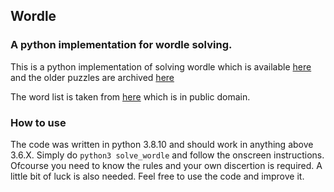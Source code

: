 ## Wordle

### A python implementation for wordle solving.

This is a python implementation of solving wordle which is available [here](https://www.nytimes.com/games/wordle/index.html) and the older puzzles are archived [here](https://www.devangthakkar.com/wordle_archive/?1)

The word list is taken from [here](https://www-cs-faculty.stanford.edu/~knuth/sgb.html) which is in public domain.

### How to use

The code was written in python 3.8.10 and should work in anything above 3.6.X. Simply do `python3 solve_wordle` and follow the onscreen instructions. Ofcourse you need to know the rules and your own discertion is required. A little bit of luck is also needed. Feel free to use the code and improve it. 

